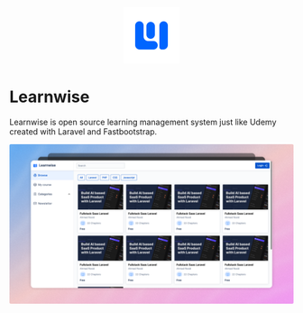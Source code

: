 <p align="center"><a href="https://laravel.com" target="_blank"><img src="public/images/learnwise.svg" width="100" alt="Laravel Logo"></a></p>

# Learnwise

Learnwise is open source learning management system just like Udemy created with Laravel and Fastbootstrap.

![demo](learnwise-demo.png)
